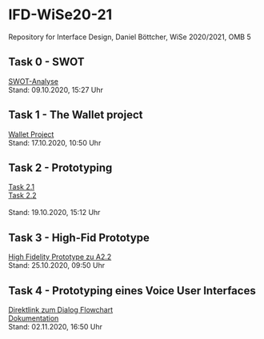 # IFD-WiSe20-21
Repository for Interface Design, Daniel Böttcher, WiSe 2020/2021, OMB 5

## Task 0 - SWOT
<a href="https://danielboettich.github.io/IFD-WiSe20-21/task0/task0.html">SWOT-Analyse</a> 
<br>Stand: 09.10.2020, 15:27 Uhr

## Task 1 - The Wallet project
<a href="https://danielboettich.github.io/IFD-WiSe20-21/task1/IFD_A1_Boettcher.pdf">Wallet Project</a> 
<br>Stand: 17.10.2020, 10:50 Uhr

## Task 2 - Prototyping
<a href="https://danielboettich.github.io/IFD-WiSe20-21/task2/2.1/Prototyping-HotGloo.md">Task 2.1</a>
<br><a href="https://danielboettich.github.io/IFD-WiSe20-21/task2/2.2/Scribbles_Intranet.pdf">Task 2.2</a>  
<br>Stand: 19.10.2020, 15:12 Uhr

## Task 3 - High-Fid Prototype
<a href="https://danielboettich.github.io/IFD-WiSe20-21/task3/startseite.html">High Fidelity Prototype zu A2.2</a> 
<br>Stand: 25.10.2020, 09:50 Uhr

## Task 4 - Prototyping eines Voice User Interfaces
<a href="https://danielboettich.github.io/task4/task4_Variante1_Dialogflow.pdf">Direktlink zum Dialog Flowchart</a> <br>
<a href="#">Dokumentation</a> 
<br>Stand: 02.11.2020, 16:50 Uhr